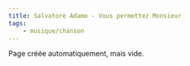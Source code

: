 ```yaml
---
title: Salvatore Adamo - Vous permettez Monsieur
tags:
    - musique/chanson
---
```


Page créée automatiquement, mais vide.
